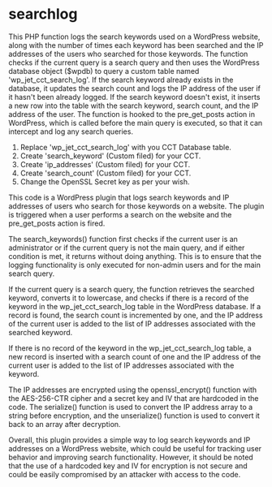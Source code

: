 # searchlog
This PHP function logs the search keywords used on a WordPress website, along with the number of times each keyword has been searched and the IP addresses of the users who searched for those keywords. The function checks if the current query is a search query and then uses the WordPress database object ($wpdb) to query a custom table named 'wp_jet_cct_search_log'. If the search keyword already exists in the database, it updates the search count and logs the IP address of the user if it hasn't been already logged. If the search keyword doesn't exist, it inserts a new row into the table with the search keyword, search count, and the IP address of the user. The function is hooked to the pre_get_posts action in WordPress, which is called before the main query is executed, so that it can intercept and log any search queries.

1. Replace 'wp_jet_cct_search_log' with you CCT Database table.
2. Create 'search_keyword' (Custom filed) for your CCT.
3. Create 'ip_addresses' (Custom filed) for your CCT.
4. Create 'search_count' (Custom filed) for your CCT.
5. Change the OpenSSL Secret key as per your wish.

This code is a WordPress plugin that logs search keywords and IP addresses of users who search for those keywords on a website. The plugin is triggered when a user performs a search on the website and the pre_get_posts action is fired.

The search_keywords() function first checks if the current user is an administrator or if the current query is not the main query, and if either condition is met, it returns without doing anything. This is to ensure that the logging functionality is only executed for non-admin users and for the main search query.

If the current query is a search query, the function retrieves the searched keyword, converts it to lowercase, and checks if there is a record of the keyword in the wp_jet_cct_search_log table in the WordPress database. If a record is found, the search count is incremented by one, and the IP address of the current user is added to the list of IP addresses associated with the searched keyword.

If there is no record of the keyword in the wp_jet_cct_search_log table, a new record is inserted with a search count of one and the IP address of the current user is added to the list of IP addresses associated with the keyword.

The IP addresses are encrypted using the openssl_encrypt() function with the AES-256-CTR cipher and a secret key and IV that are hardcoded in the code. The serialize() function is used to convert the IP address array to a string before encryption, and the unserialize() function is used to convert it back to an array after decryption.

Overall, this plugin provides a simple way to log search keywords and IP addresses on a WordPress website, which could be useful for tracking user behavior and improving search functionality. However, it should be noted that the use of a hardcoded key and IV for encryption is not secure and could be easily compromised by an attacker with access to the code.
